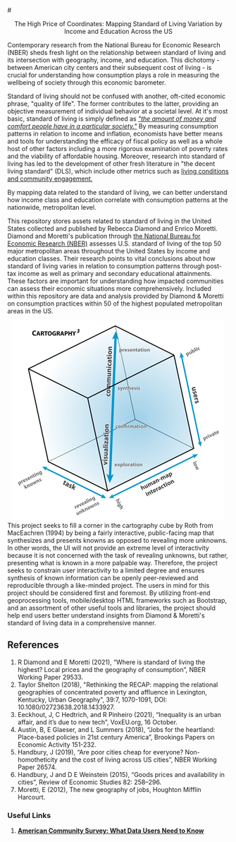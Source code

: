 #<center> The High Price of Coordinates: Mapping Standard of Living Variation by Income and Education Across the US</center>
<p>Contemporary research from the National Bureau for Economic Research (NBER) sheds fresh light on the relationship between standard of living and its intersection with geography, income, and education. This dichotomy - between American city centers and their subsequent cost of living - is crucial for understanding how consumption plays a role in measuring the wellbeing of society through this economic barometer.</p>
<p> Standard of living should not be confused with another, oft-cited economic phrase, "quality of life". The former contributes to the latter, providing an objective measurement of individual behavior at a societal level. At it's most basic, standard of living is simply defined as <a href="https://dictionary.cambridge.org/dictionary/english/standard-of-living"><i>"the amount of money and comfort people have in a particular society."</a></i> By measuring consumption patterns in relation to income and inflation, economists have better means and tools for understanding the efficacy of fiscal policy as well as a whole host of other factors including a more rigorous examination of poverty rates and the viability of affordable housing. Moreover, research into standard of living has led to the development of other fresh literature in "the decent living standard" (DLS), which include other metrics such as <a href="https://www.ncbi.nlm.nih.gov/pmc/articles/PMC6013539/">living conditions and community engagement.</a> 
<p>By mapping data related to the standard of living, we can better understand how income class and education correlate with consumption patterns at the nationwide, metropolitan level. 

<p>This repository stores assets related to standard of living in the United States collected and published by Rebecca Diamond and Enrico Moretti. Diamond and Moretti's publication through <a href="chrome-extension://efaidnbmnnnibpcajpcglclefindmkaj/viewer.html?pdfurl=https%3A%2F%2Feml.berkeley.edu%2F~moretti%2Fconsumption.pdf&clen=1946340&chunk=true">the National Bureau for Economic Research (NBER)</a> assesses U.S. standard of living of the top 50 major metropolitan areas throughout the United States by income and education classes. Their research points to vital conclusions about how  standard of living varies in relation to consumption patterns through post-tax income as well as primary and secondary educational attainments. These factors are important for understanding how impacted communities can assess their economic situations more comprehensively. Included within this repository are data and analysis provided by Diamond & Moretti on consumption practices within 50 of the highest populated metropolitan areas in the US.

<center><img src="images/MacEachren1994.png" alt="Carto Cube Image"></center>
This project seeks to fill a corner in the cartography cube by Roth from MacEachren (1994) by being a fairly interactive, public-facing map that synthesizes and presents knowns as opposed to revealing more unknowns. In other words, the UI will not provide an extreme level of interactivity because it is not concerned with the task of revealing unknowns, but rather, presenting what is known in a more palpable way. Therefore, the project seeks to constrain user interactivity to a limited degree and ensures synthesis of known information can be openly peer-reviewed and reproducible through a like-minded project.
The users in mind for this project should be considered first and foremost. By utilizing front-end geoprocessing tools, mobile/desktop HTML frameworks such as Bootstrap, and an assortment of other useful tools and libraries, the project should help end users better understand insights from Diamond & Moretti's standard of living data in a comprehensive manner. 


## References
<ol> 
<li>R Diamond and E Moretti (2021), “Where is standard of living the highest? Local prices and the geography of consumption”, NBER Working Paper 29533.</li>
<li>Taylor Shelton (2018), "Rethinking the RECAP: mapping the relational geographies of concentrated poverty and affluence in Lexington, Kentucky, Urban Geography", 39:7, 1070-1091, DOI: 10.1080/02723638.2018.1433927.
</li>
<li>Eeckhout, J, C Hedtrich, and R Pinheiro (2021), “Inequality is an urban affair, and it’s due to new tech”, VoxEU.org, 16 October. 

<li>Austin, B, E Glaeser, and L Summers (2018), “Jobs for the heartland: Place-based policies in 21st century America”, Brookings Papers on Economic Activity 151-232.

<li>Handbury, J (2019), “Are poor cities cheap for everyone? Non-homotheticity and the cost of living across US cities”, NBER Working Paper 26574. 

<li>Handbury, J and D E Weinstein (2015), “Goods prices and availability in cities”, Review of Economic Studies 82: 258–296.

<li>Moretti, E (2012), The new geography of jobs, Houghton Mifflin Harcourt.
</ol>

### Useful Links
<ol>
<li><b><a href="https://www.census.gov/programs-surveys/acs/library/handbooks/geography.html">American Community Survey: What Data Users Need to Know</a>
<b>
